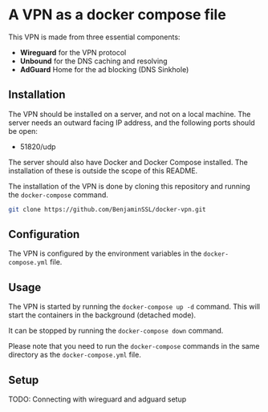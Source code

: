 # A VPN as a docker compose file

This VPN is made from three essential components:

-   **Wireguard** for the VPN protocol
-   **Unbound** for the DNS caching and resolving
-   **AdGuard** Home for the ad blocking (DNS Sinkhole)

## Installation

The VPN should be installed on a server, and not on a local machine. The server needs an outward facing IP address, and the following ports should be open:

-   51820/udp

The server should also have Docker and Docker Compose installed. The installation of these is outside the scope of this README.

The installation of the VPN is done by cloning this repository and
running the `docker-compose` command.

```bash
git clone https://github.com/BenjaminSSL/docker-vpn.git
```

## Configuration

The VPN is configured by the environment variables in the `docker-compose.yml` file.

## Usage

The VPN is started by running the `docker-compose up -d` command. This will start the containers in the background (detached mode).

It can be stopped by running the `docker-compose down` command.

Please note that you need to run the `docker-compose` commands in the same directory as the `docker-compose.yml` file.

## Setup

TODO: Connecting with wireguard and adguard setup
